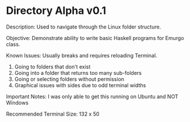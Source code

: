 # Directory Alpha v0.1
Description:
  Used to navigate through the Linux folder structure.

Objective:
  Demonstrate ability to write basic Haskell programs for Emurgo class.

Known Issues: Usually breaks and requires reloading Terminal.
  1. Going to folders that don't exist
  2. Going into a folder that returns too many sub-folders
  3. Going or selecting folders without permission
  4. Graphical issues with sides due to odd terminal widths

Important Notes:
  I was only able to get this running on Ubuntu and NOT Windows
  
  Recommended Terminal Size: 132 x 50
